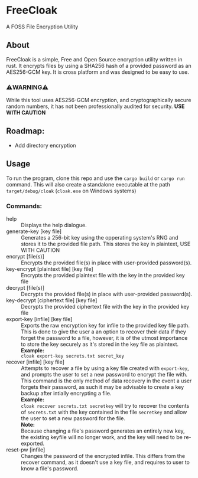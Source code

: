 # FreeCloak
A FOSS File Encryption Utility

## About
FreeCloak is a simple, Free and Open Source encryption utility written in rust. It encrypts files by using a SHA256 hash of a provided password as an AES256-GCM key. It is cross platform and was designed to be easy to use.
### ⚠️WARNING⚠️
While this tool uses AES256-GCM encryption, and cryptographically secure random numbers, it has not been professionally audited for security. **USE WITH CAUTION**

## Roadmap:
<ul>
  <li>Add directory encryption</li>
</ul>

## Usage
To run the program, clone this repo and use the `cargo build` or `cargo run` command. This will also create a standalone executable at the path `target/debug/cloak` (`cloak.exe` on Windows systems)
### Commands:
<dl>
  <dt>help</dt>
  <dd>Displays the help dialogue.</dd>
  <dt>generate-key [key file]</dt>
  <dd>Generates a 256-bit key using the opperating system's RNG and stores it to the provided file path. This stores the key in plaintext, USE WITH CAUTION</dd>
  <dt>encrypt [file(s)]</dt>
  <dd>Encrypts the provided file(s) in place with user-provided password(s).</dd>
  <dt>key-encrypt [plaintext file] [key file]</dt>
  <dd>Encrypts the provided plaintext file with the key in the provided key file</dd>
  <dt>decrypt [file(s)]</dt>
  <dd>Decrypts the provided file(s) in place with user-provided password(s).</dd>
  <dt>key-decrypt [ciphertext file] [key file]</dt>
  <dd>Decrypts the provided ciphertext file with the key in the provided key file</dd>
  <dt>export-key [infile] [key file]</dt>
  <dd>
    Exports the raw encryption key for infile to the provided key file path. This is done to give the user a an option to recover their data if they forget the password to a file, however, it is of the utmost importance to store the key securely as it's stored in the key file as plaintext.<br><b>Example:</b><br><code>cloak export-key secrets.txt secret_key</code>
  </dd>
  <dt>recover [infile] [key file]</dt>
  <dd>Attempts to recover a file by using a key file created with <code>export-key</code>, and prompts the user to set a new password to encrypt the file with. This command is the only method of data recovery in the event a user forgets their password, as such it may be advisable to create a key backup after intially encrypting a file.<br><b>Example:</b><br><code>cloak recover secrets.txt secretkey</code> will try to recover the
      contents of <code>secrets.txt</code> with the key contained in the file <code>secretkey</code> and allow the user to set a new password for the file.<br><b>Note:</b><br>Because changing a file's password generates an entirely new key, the existing keyfile will no longer work, and the key will need to be re-exported. 
  </dd>
  <dt>reset-pw [infile]</dt>
  <dd>Changes the password of the encrypted infile. This differs from the recover command, as it doesn't use a key file, and requires to user to know a file's password.</dd>
</dl>
